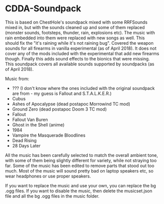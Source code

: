 # CDDA-Soundpack

This is based on ChestHole's soundpack mixed with some RRFSounds mixed in, but with the sounds cleaned up and some of them replaced (monster sounds, footsteps, thunder, rain, explosions etc). The music with rain embedded into them were replaced with new songs as well. This should fix the "it's raining while it's not raining bug". Covered the weapon sounds for all firearms in vanilla experimental (as of April 2018). It does not cover any of the mods included with the experimental that add new firearms though. Finally this adds sound effects to the bionics that were missing. This soundpack covers all available sounds supported by soundpacks (as of April 2018).

Music from:
- ??? (I don't know where the ones included with the original soundpack are from - my guess is Fallout and S.T.A.L.K.E.R.)
- Cubus
- Ashes of Apocalypse (dead postapoc Morrowind TC mod)
- Ground Zero (dead postapoc Doom 3 TC mod)
- Fallout
- Fallout Van Buren
- Ghost in the Shell (anime)
- 1984
- Vampire the Masquerade Bloodlines
- Dead Rising
- 28 Days Later

All the music has been carefully selected to match the overall ambient tone, with some of them being slightly different for variety, while not straying too far. Some of the music has been edited to remove parts that stood out too much. Most of the music will sound pretty bad on laptop speakers etc, so wear headphones or use proper speakers.

If you want to replace the music and use your own, you can replace the bg .ogg files. If you want to disable the music, then delete the musicset.json file and all the bg .ogg files in the music folder.
